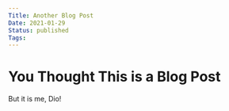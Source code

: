 ```yaml
---
Title: Another Blog Post
Date: 2021-01-29
Status: published
Tags: 
---
```


# You Thought This is a Blog Post

But it is me, Dio!
